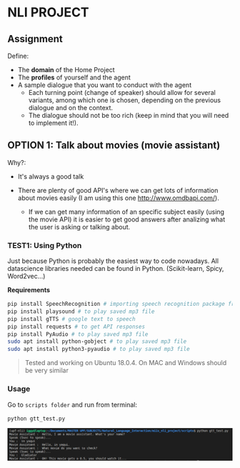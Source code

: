 # NLI PROJECT



## Assignment

Define:

- The **domain** of the Home Project
- The **profiles** of yourself and the agent
- A sample dialogue that you want to conduct with the agent
  - Each turning point (change of speaker) should allow for several variants, among which one is chosen, depending on the previous dialogue and on the context.
  - The dialogue should not be too rich (keep in mind that you will need to implement it!).



## OPTION 1: Talk about movies (movie assistant)

Why?:

- It's always a good talk

- There are plenty of good API's where we can get lots of information about movies easily (I am using this one http://www.omdbapi.com/). 

  - If we can get many information of an specific subject easily (using the movie API) it is easier to get good answers after analizing what the user is asking or talking about.

    

### TEST1: Using Python

Just because Python is probably the easiest way to code nowadays. All datascience libraries needed can be found in Python. (Scikit-learn, Spicy, Word2vec...)

**Requirements**

```bash
pip install SpeechRecognition # importing speech recognition package from google api 
pip install playsound # to play saved mp3 file
pip install gTTS # google text to speech 
pip install requests # to get API responses
pip install PyAudio # to play saved mp3 file
sudo apt install python-gobject # to play saved mp3 file
sudo apt install python3-pyaudio # to play saved mp3 file
```



> Tested and working on Ubuntu 18.0.4. On MAC and Windows should be very similar



### Usage

Go to `scripts folder` and run from terminal:

```bash
python gtt_test.py
```



![](img/test1.png)

